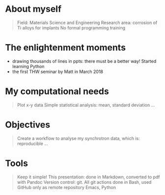 # About myself

> Field: Materials Science and Engineering
> Research area: corrosion of Ti alloys for implants
> No formal programming training

# The enlightenment moments

- drawing thousands of lines in ppts: there must be a better way! Started learning Python
- the first THW seminar by Matt in March 2018

# My computational needs

> Plot x-y data
> Simple statistical analysis: mean, standard deviation
> ...

# Objectives

> Create a workflow to analyse my synchrotron data, which is:
> reproducible
> ...

# Tools

> Keep it simple!
> This presentation: done in Markdown, converted to pdf with Pandoc
> Version control: git. All git actions done in Bash, used GitHub only as remote repository
> Emacs, Python 
